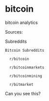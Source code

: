# bitcoin
bitcoin analytics 

Sources:

  Subreddits
  
    Bitcoin Subreddits 
    
      r/bitcoin
      
      r/bitcoinmarkets
      
      r/bitcoinmining
      
      r/bitmarket
Can you see this?
